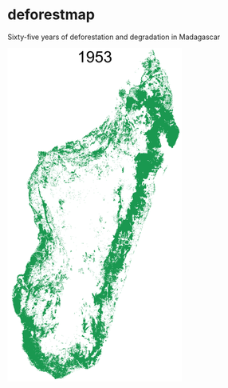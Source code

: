 # deforestmap

Sixty-five years of deforestation and degradation in Madagascar

<img alt="Evolution deforestation" src="outputs/defor_Mada.gif" width="350">
